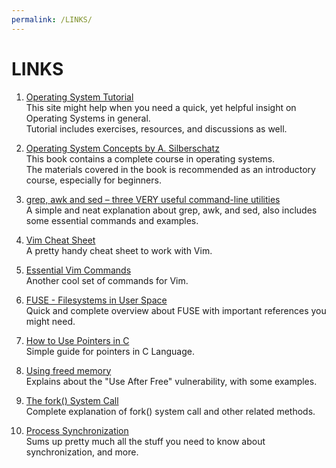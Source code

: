 ```yaml
---
permalink: /LINKS/
---
```


# LINKS
1. [Operating System Tutorial](https://www.tutorialspoint.com/operating_system/index.htm)\
This site might help when you need a quick, yet helpful insight on Operating Systems in general.\
Tutorial includes exercises, resources, and discussions as well.

2. [Operating System Concepts by A. Silberschatz](https://www.os-book.com/OS10/)\
This book contains a complete course in operating systems.\
The materials covered in the book is recommended as an introductory course, especially for beginners.

3. [grep, awk and sed – three VERY useful command-line utilities](https://www-users.york.ac.uk/~mijp1/teaching/2nd_year_Comp_Lab/guides/grep_awk_sed.pdf)\
A simple and neat explanation about grep, awk, and sed, also includes some essential commands and examples.

4. [Vim Cheat Sheet](https://vim.rtorr.com/)\
A pretty handy cheat sheet to work with Vim.

5. [Essential Vim Commands](https://catswhocode.com/vim-commands/)\
Another cool set of commands for Vim.

6. [FUSE - Filesystems in User Space](https://northstar-www.dartmouth.edu/~richard/WhitePapers/FUSE.html)\
Quick and complete overview about FUSE with important references you might need.

7. [How to Use Pointers in C](https://linuxhint.com/use-pointers-c/)\
Simple guide for pointers in C Language.

8. [Using freed memory](https://owasp.org/www-community/vulnerabilities/Using_freed_memory)\
Explains about the "Use After Free" vulnerability, with some examples.

9. [The fork() System Call](https://www.csl.mtu.edu/cs4411.ck/www/NOTES/process/fork/create.html)\
Complete explanation of fork() system call and other related methods.

10. [Process Synchronization](https://www.studytonight.com/operating-system/process-synchronization)\
Sums up pretty much all the stuff you need to know about synchronization, and more.
